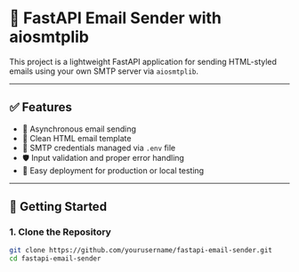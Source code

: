 # 📧 FastAPI Email Sender with aiosmtplib

This project is a lightweight FastAPI application for sending HTML-styled emails using your own SMTP server via `aiosmtplib`.

---

## ✅ Features

- 🔄 Asynchronous email sending
- 🎨 Clean HTML email template
- 🔐 SMTP credentials managed via `.env` file
- 🛡 Input validation and proper error handling
- 🏃 Easy deployment for production or local testing

---

## 🚀 Getting Started

### 1. Clone the Repository

```bash
git clone https://github.com/yourusername/fastapi-email-sender.git
cd fastapi-email-sender
